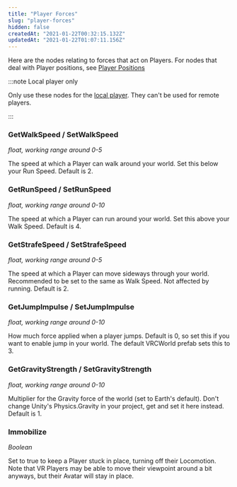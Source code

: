 ```yaml
---
title: "Player Forces"
slug: "player-forces"
hidden: false
createdAt: "2021-01-22T00:32:15.132Z"
updatedAt: "2021-01-22T01:07:11.156Z"
---
```

Here are the nodes relating to forces that act on Players. For nodes that deal with Player positions, see [Player Positions](/worlds/udon/players/player-positions) 

:::note Local player only

Only use these nodes for the [local player](/worlds/udon/players/getting-players/#networkingget-localplayer). They can't be used for remote players.

:::



### GetWalkSpeed / SetWalkSpeed
*float, working range around 0-5*

The speed at which a Player can walk around your world. Set this below your Run Speed. Default is 2.

### GetRunSpeed / SetRunSpeed
*float, working range around 0-10*

The speed at which a Player can run around your world. Set this above your Walk Speed. Default is 4.

### GetStrafeSpeed / SetStrafeSpeed
*float, working range around 0-5*

The speed at which a Player can move sideways through your world. Recommended to be set to the same as Walk Speed. Not affected by running. Default is 2.

### GetJumpImpulse / SetJumpImpulse
*float, working range around 0-10*

How much force applied when a player jumps. Default is 0, so set this if you want to enable jump in your world. The default VRCWorld prefab sets this to 3.

### GetGravityStrength / SetGravityStrength
*float, working range around 0-10*

Multiplier for the Gravity force of the world (set to Earth's default). Don't change Unity's Physics.Gravity in your project, get and set it here instead. Default is 1.

### Immobilize
*Boolean*

Set to true to keep a Player stuck in place, turning off their Locomotion. Note that VR Players may be able to move their viewpoint around a bit anyways, but their Avatar will stay in place.